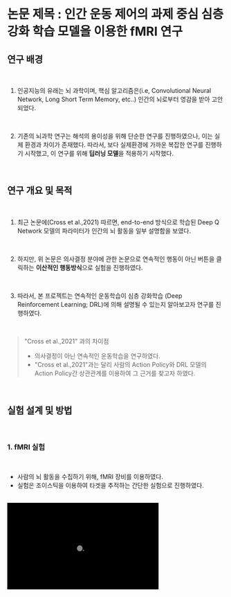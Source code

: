 # 논문 제목 : 인간 운동 제어의 과제 중심 심층 강화 학습 모델을 이용한 fMRI 연구

## 연구 배경
<br>

1. 인공지능의 유래는 뇌 과학이며, 핵심 알고리즘은(i.e, Convolutional Neural Network, Long Short Term Memory, etc..) 인간의 뇌로부터 영감을 받아 고안되었다.
<br>

2. 기존의 뇌과학 연구는 해석의 용이성을 위해 단순한 연구를 진행하였으나, 이는 실제 환경과 차이가 존재했다. 따라서, 보다 실제환경에 가까운 복잡한 연구를 진행하기 시작했고, 이 연구를 위해 **딥러닝 모델**을 적용하기 시작했다.
<br>

## 연구 개요 및 목적
<br>

1. 최근 논문에(Cross et al.,2021) 따르면, end-to-end 방식으로 학습된 Deep Q Network 모델의 파라미터가 인간의 뇌 활동을 일부 설명함을 보였다.
<br>

2. 하지만, 위 논문은 의사결정 분야에 관한 논문으로 연속적인 행동이 아닌 버튼을 클릭하는 **이산적인 행동방식**으로 실험을 진행하였다.
<br>

3. 따라서, 본 프로젝트는 연속적인 운동학습이 심층 강화학습 (Deep Reinforcement Learning; DRL)에 의해 설명될 수 있는지 알아보고자 연구를 진행하였다.
<br>

> "Cross et al.,2021" 과의 차이점<br>
> - 의사결정이 아닌 연속적인 운동학습을 연구하였다.
> - "Cross et al.,2021"과는 달리 사람의 Action Policy와 DRL 모델의 Action Policy간 상관관계를 이용하여 그 근거를 찾고자 하였다.
<br>

## 실험 설계 및 방법
<br>

### 1. fMRI 실험
<br>

- 사람의 뇌 활동을 수집하기 위해, fMRI 장비를 이용하였다.
- 실험은 조이스틱을 이용하여 타겟을 추적하는 간단한 실험으로 진행하였다.
<br><br>

<img src="./README/experiment.jpg" width="350" height="200"/>

